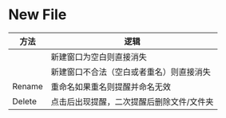 # New File

| 方法 | 逻辑 |
| --- | --- |
|   | 新建窗口为空白则直接消失 |
|   | 新建窗口不合法（空白或者重名）则直接消失 |
| Rename | 重命名如果重名则提醒并命名无效 |
| Delete | 点击后出现提醒，二次提醒后删除文件/文件夹 |
